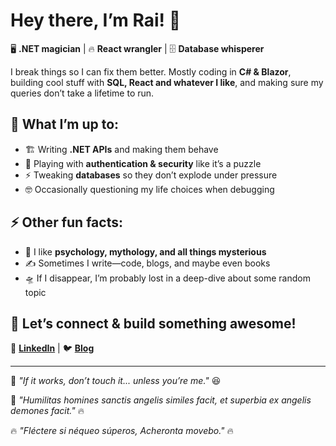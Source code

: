 # Hey there, I’m Rai! 👋  
🖥️ **.NET magician** | 🔥 **React wrangler** | 🗄️ **Database whisperer**  

I break things so I can fix them better. Mostly coding in **C# & Blazor**, building cool stuff with **SQL, React and whatever I like**, and making sure my queries don’t take a lifetime to run.  

## 🚀 What I’m up to:  
- 🏗️ Writing **.NET APIs** and making them behave  
- 🔐 Playing with **authentication & security** like it’s a puzzle  
- ⚡ Tweaking **databases** so they don’t explode under pressure  
- 🤓 Occasionally questioning my life choices when debugging  

## ⚡ Other fun facts:  
- 🧠 I like **psychology, mythology, and all things mysterious**  
- ✍️ Sometimes I write—code, blogs, and maybe even books  
- 🛸 If I disappear, I’m probably lost in a deep-dive about some random topic  

## 📌 Let’s connect & build something awesome!  
🏢 [**LinkedIn**](https://www.linkedin.com/in/raimonda-zela-32793b212/) | 🐦 [**Blog**](https://thecutenerd.com/) 

---
🔹 _"If it works, don’t touch it... unless you’re me."_ 😆

🌟 _"Humilitas homines sanctis angelis similes facit, et superbia ex angelis demones facit."_ 🔥

🔥 _"Fléctere si néqueo súperos, Acheronta movebo."_ 🔥

